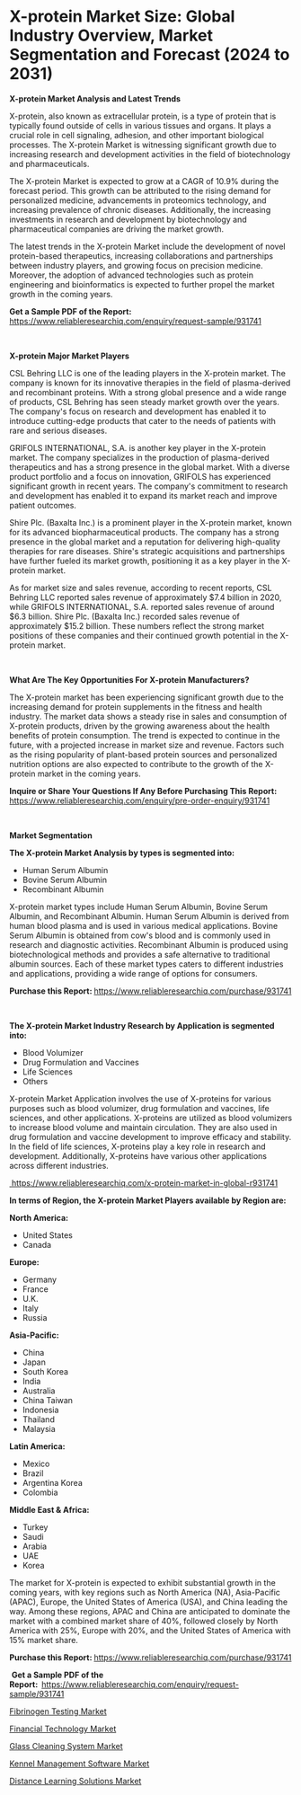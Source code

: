 <p><h1>X-protein Market Size: Global Industry Overview, Market Segmentation and Forecast (2024 to 2031)</h1></p><p><strong>X-protein Market Analysis and Latest Trends</strong></p>
<p><p>X-protein, also known as extracellular protein, is a type of protein that is typically found outside of cells in various tissues and organs. It plays a crucial role in cell signaling, adhesion, and other important biological processes. The X-protein Market is witnessing significant growth due to increasing research and development activities in the field of biotechnology and pharmaceuticals.</p><p>The X-protein Market is expected to grow at a CAGR of 10.9% during the forecast period. This growth can be attributed to the rising demand for personalized medicine, advancements in proteomics technology, and increasing prevalence of chronic diseases. Additionally, the increasing investments in research and development by biotechnology and pharmaceutical companies are driving the market growth.</p><p>The latest trends in the X-protein Market include the development of novel protein-based therapeutics, increasing collaborations and partnerships between industry players, and growing focus on precision medicine. Moreover, the adoption of advanced technologies such as protein engineering and bioinformatics is expected to further propel the market growth in the coming years.</p></p>
<p><strong>Get a Sample PDF of the Report:&nbsp;</strong> <a href="https://www.reliableresearchiq.com/enquiry/request-sample/931741">https://www.reliableresearchiq.com/enquiry/request-sample/931741</a></p>
<p>&nbsp;</p>
<p><strong>X-protein Major Market Players</strong></p>
<p><p>CSL Behring LLC is one of the leading players in the X-protein market. The company is known for its innovative therapies in the field of plasma-derived and recombinant proteins. With a strong global presence and a wide range of products, CSL Behring has seen steady market growth over the years. The company's focus on research and development has enabled it to introduce cutting-edge products that cater to the needs of patients with rare and serious diseases.</p><p>GRIFOLS INTERNATIONAL, S.A. is another key player in the X-protein market. The company specializes in the production of plasma-derived therapeutics and has a strong presence in the global market. With a diverse product portfolio and a focus on innovation, GRIFOLS has experienced significant growth in recent years. The company's commitment to research and development has enabled it to expand its market reach and improve patient outcomes.</p><p>Shire Plc. (Baxalta Inc.) is a prominent player in the X-protein market, known for its advanced biopharmaceutical products. The company has a strong presence in the global market and a reputation for delivering high-quality therapies for rare diseases. Shire's strategic acquisitions and partnerships have further fueled its market growth, positioning it as a key player in the X-protein market.</p><p>As for market size and sales revenue, according to recent reports, CSL Behring LLC reported sales revenue of approximately $7.4 billion in 2020, while GRIFOLS INTERNATIONAL, S.A. reported sales revenue of around $6.3 billion. Shire Plc. (Baxalta Inc.) recorded sales revenue of approximately $15.2 billion. These numbers reflect the strong market positions of these companies and their continued growth potential in the X-protein market.</p></p>
<p>&nbsp;</p>
<p><strong>What Are The Key Opportunities For X-protein Manufacturers?</strong></p>
<p><p>The X-protein market has been experiencing significant growth due to the increasing demand for protein supplements in the fitness and health industry. The market data shows a steady rise in sales and consumption of X-protein products, driven by the growing awareness about the health benefits of protein consumption. The trend is expected to continue in the future, with a projected increase in market size and revenue. Factors such as the rising popularity of plant-based protein sources and personalized nutrition options are also expected to contribute to the growth of the X-protein market in the coming years.</p></p>
<p><strong>Inquire or Share Your Questions If Any Before Purchasing This Report:</strong> <a href="https://www.reliableresearchiq.com/enquiry/pre-order-enquiry/931741">https://www.reliableresearchiq.com/enquiry/pre-order-enquiry/931741</a></p>
<p>&nbsp;</p>
<p><strong>Market Segmentation</strong></p>
<p><strong>The X-protein Market Analysis by types is segmented into:</strong></p>
<p><ul><li>Human Serum Albumin</li><li>Bovine Serum Albumin</li><li>Recombinant Albumin</li></ul></p>
<p><p>X-protein market types include Human Serum Albumin, Bovine Serum Albumin, and Recombinant Albumin. Human Serum Albumin is derived from human blood plasma and is used in various medical applications. Bovine Serum Albumin is obtained from cow's blood and is commonly used in research and diagnostic activities. Recombinant Albumin is produced using biotechnological methods and provides a safe alternative to traditional albumin sources. Each of these market types caters to different industries and applications, providing a wide range of options for consumers.</p></p>
<p><strong>Purchase this Report:&nbsp;</strong><a href="https://www.reliableresearchiq.com/purchase/931741">https://www.reliableresearchiq.com/purchase/931741</a></p>
<p>&nbsp;</p>
<p><strong>The X-protein Market Industry Research by Application is segmented into:</strong></p>
<p><ul><li>Blood Volumizer</li><li>Drug Formulation and Vaccines</li><li>Life Sciences</li><li>Others</li></ul></p>
<p><p>X-protein Market Application involves the use of X-proteins for various purposes such as blood volumizer, drug formulation and vaccines, life sciences, and other applications. X-proteins are utilized as blood volumizers to increase blood volume and maintain circulation. They are also used in drug formulation and vaccine development to improve efficacy and stability. In the field of life sciences, X-proteins play a key role in research and development. Additionally, X-proteins have various other applications across different industries.</p></p>
<p><a href="https://www.reliableresearchiq.com/x-protein-market-in-global-r931741">&nbsp;https://www.reliableresearchiq.com/x-protein-market-in-global-r931741</a></p>
<p><strong>In terms of Region, the X-protein Market Players available by Region are:</strong></p>
<p>
    <p> <strong> North America: </strong>
        <ul>
            <li>United States</li>
            <li>Canada</li>
        </ul>
        </p> 
    <p> <strong> Europe: </strong>
        <ul>
            <li>Germany</li>
            <li>France</li>
            <li>U.K.</li>
            <li>Italy</li>
            <li>Russia</li>
        </ul>
        </p> 
    <p> <strong> Asia-Pacific: </strong>
        <ul>
            <li>China</li>
            <li>Japan</li>
            <li>South Korea</li>
            <li>India</li>
            <li>Australia</li>
            <li>China Taiwan</li>
            <li>Indonesia</li>
            <li>Thailand</li>
            <li>Malaysia</li>
        </ul>
        </p> 
    <p> <strong> Latin America: </strong>
        <ul>
            <li>Mexico</li>
            <li>Brazil</li>
            <li>Argentina Korea</li>
            <li>Colombia</li>
        </ul>
        </p> 
    <p> <strong> Middle East & Africa: </strong>
        <ul>
            <li>Turkey</li>
            <li>Saudi</li>
            <li>Arabia</li>
            <li>UAE</li>
            <li>Korea</li>
        </ul>
    </p>
    </p>
<p><p>The market for X-protein is expected to exhibit substantial growth in the coming years, with key regions such as North America (NA), Asia-Pacific (APAC), Europe, the United States of America (USA), and China leading the way. Among these regions, APAC and China are anticipated to dominate the market with a combined market share of 40%, followed closely by North America with 25%, Europe with 20%, and the United States of America with 15% market share.</p></p>
<p><strong>Purchase this Report: </strong><a href="https://www.reliableresearchiq.com/purchase/931741">https://www.reliableresearchiq.com/purchase/931741</a></p>
<p>&nbsp;<strong>Get a Sample PDF of the Report:&nbsp;&nbsp;</strong><a href="https://www.reliableresearchiq.com/enquiry/request-sample/931741">https://www.reliableresearchiq.com/enquiry/request-sample/931741</a></p>
<p><strong></strong></p>
<p><p><a href="https://medium.com/@kathleenjacksond65/fibrinogen-testing-market-forecast-global-market-trends-and-analysis-from-2024-to-2031-covered-in-72320f79bec5">Fibrinogen Testing Market</a></p><p><a href="https://medium.com/@alexander.bell98078/global-financial-technology-market-share-and-growth-opportunities-and-market-size-growing-with-a-4289f55d0f6b">Financial Technology Market</a></p><p><a href="https://medium.com/@jamieurcotte9056df/global-glass-cleaning-system-market-sector-2024-2031-market-metrics-and-market-strategic-2ced8103d41f">Glass Cleaning System Market</a></p><p><a href="https://medium.com/@karianerice/kennel-management-software-market-industry-landscape-growth-trajectories-and-global-markets-e70d78b2b4f1">Kennel Management Software Market</a></p><p><a href="https://medium.com/@clairhane_9803/distance-learning-solutions-market-size-market-segmentation-market-trends-and-growth-analysis-166442b8bacf">Distance Learning Solutions Market</a></p></p>